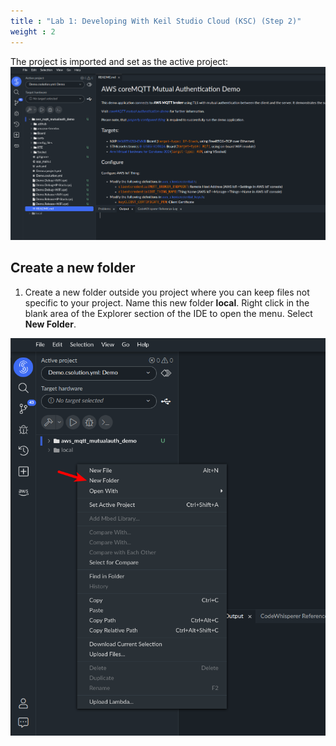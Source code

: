 ```yaml
---
title : "Lab 1: Developing With Keil Studio Cloud (KSC) (Step 2)"
weight : 2
---
```


The project is imported and set as the active project:
  ![AWS MQTT Demo project opened and set active](/static/avh_in_ksc2.png)

## Create a new folder

1. Create a new folder outside you project where you can keep files not specific to your project. Name this new folder **local**. Right click in the blank area of the Explorer section of the IDE to open the menu. Select **New Folder**.

![local folder](/static/local-folder.png)

